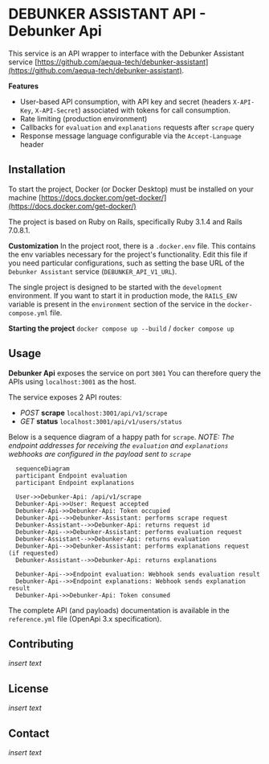 # DEBUNKER ASSISTANT API - Debunker Api

This service is an API wrapper to interface with the Debunker Assistant service [https://github.com/aequa-tech/debunker-assistant](https://github.com/aequa-tech/debunker-assistant).

**Features**
- User-based API consumption, with API key and secret (headers `X-API-Key`, `X-API-Secret`) associated with tokens for call consumption.
- Rate limiting (production environment)
- Callbacks for `evaluation` and `explanations` requests after `scrape` query
- Response message language configurable via the `Accept-Language` header

## Installation
To start the project, Docker (or Docker Desktop) must be installed on your machine [https://docs.docker.com/get-docker/](https://docs.docker.com/get-docker/)

The project is based on Ruby on Rails, specifically Ruby 3.1.4 and Rails 7.0.8.1.

**Customization**
In the project root, there is a `.docker.env` file.
This contains the env variables necessary for the project's functionality.
Edit this file if you need particular configurations, such as setting the base URL of the `Debunker Assistant` service (`DEBUNKER_API_V1_URL`).

The single project is designed to be started with the `development` environment.
If you want to start it in production mode, the `RAILS_ENV` variable is present in the `environment` section of the service in the `docker-compose.yml` file.

**Starting the project**
`docker compose up --build` / `docker compose up`

## Usage
**Debunker Api** exposes the service on port `3001`
You can therefore query the APIs using `localhost:3001` as the host.

The service exposes 2 API routes:
- _POST_ **scrape** `localhost:3001/api/v1/scrape`
- _GET_ **status** `localhost:3001/api/v1/users/status`

Below is a sequence diagram of a happy path for `scrape`.
_NOTE: The endpoint addresses for receiving the `evaluation` and `explanations` webhooks are configured in the payload sent to `scrape`_

```mermaid
  sequenceDiagram
  participant Endpoint evaluation
  participant Endpoint explanations

  User->>Debunker-Api: /api/v1/scrape
  Debunker-Api->>User: Request accepted
  Debunker-Api->>Debunker-Api: Token occupied
  Debunker-Api-->>Debunker-Assistant: performs scrape request
  Debunker-Assistant-->>Debunker-Api: returns request id
  Debunker-Api-->>Debunker-Assistant: performs evaluation request
  Debunker-Assistant-->>Debunker-Api: returns evaluation
  Debunker-Api-->>Debunker-Assistant: performs explanations request (if requested)
  Debunker-Assistant-->>Debunker-Api: returns explanations

  Debunker-Api-->>Endpoint evaluation: Webhook sends evaluation result
  Debunker-Api-->>Endpoint explanations: Webhook sends explanation result
  Debunker-Api->>Debunker-Api: Token consumed
```

The complete API (and payloads) documentation is available in the `reference.yml` file (OpenApi 3.x specification).

## Contributing
_insert text_

## License
_insert text_

## Contact
_insert text_
